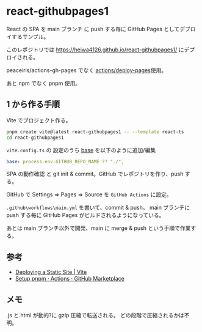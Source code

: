 # react-githubpages1

React の SPA を main ブランチ に push する毎に
GitHub Pages としてデプロイするサンプル。

このレポジトリでは
https://heiwa4126.github.io/react-githubpages1/
にデプロイされる。

peaceiris/actions-gh-pages でなく
[actions/deploy-pages](https://github.com/actions/deploy-pages)使用。

あと npm でなく pnpm 使用。

## 1 から作る手順

Vite でプロジェクト作る。

```bash
pnpm create vite@latest react-githubpages1 -- --template react-ts
cd react-githubpages1
```

`vite.config.ts` の 設定のうち [base](https://ja.vitejs.dev/config/shared-options.html#base) を以下のように追加/編集

```yaml
base: process.env.GITHUB_REPO_NAME ?? "./",
```

SPA の動作確認 と git init & commit。GitHub でレポジトリを作り、push する。

GitHub で Settings ⇒ Pages ⇒ Source を `GitHub Actions` に設定。

`.github\workflows\main.yml` を書いて、commit & push。
main ブランチに push する毎に GitHub Pages がビルドされるようになっている。

あとは main ブランチ以外で開発、main に merge & push という手順で作業する。

## 参考

- [Deploying a Static Site \| Vite](https://vitejs.dev/guide/static-deploy.html#github-pages)
- [Setup pnpm · Actions · GitHub Marketplace](https://github.com/marketplace/actions/setup-pnpm)

## メモ

.js と.html が動的?に gzip 圧縮で転送される。
どの段階で圧縮されるかは不明。

